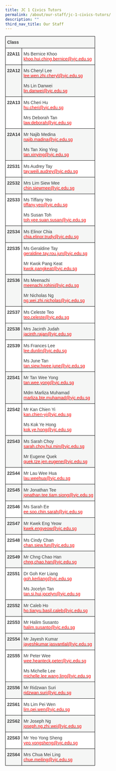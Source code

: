 ```yaml
---
title: JC 1 Civics Tutors
permalink: /about/our-staff/jc-1-civics-tutors/
description: ""
third_nav_title: Our Staff
---
```


<style type="text/css">
.tg  {border-collapse:collapse;border-spacing:0;}
.tg td{border-color:black;border-style:solid;border-width:1px;font-family:Arial, sans-serif;font-size:14px;
  overflow:hidden;padding:10px 5px;word-break:normal;}
.tg th{border-color:black;border-style:solid;border-width:1px;font-family:Arial, sans-serif;font-size:14px;
  font-weight:normal;overflow:hidden;padding:10px 5px;word-break:normal;}
.tg .tg-dox4{background-color:#FFF;color:#3A3A3A;text-align:left;vertical-align:top}
.tg .tg-h3gn{background-color:#F5F6F5;color:#3A3A3A;font-weight:bold;text-align:left;vertical-align:top}
.tg .tg-c1uv{background-color:#FFF;color:#3A3A3A;font-weight:bold;text-align:left;vertical-align:top}
.tg .tg-2k4o{background-color:#F5F6F5;color:#3A3A3A;text-align:left;vertical-align:top}
</style>
<table class="tg">
<thead>
  <tr>
    <th class="tg-h3gn" colspan="2"><span style="font-weight:bold;font-style:inherit">Class</span></th>
  </tr>
</thead>
<tbody>
  <tr>
    <td class="tg-c1uv"><span style="font-weight:bold;font-style:inherit">22A11</span></td>
    <td class="tg-dox4"><span style="font-weight:inherit;font-style:inherit">Ms Bernice Khoo</span><br><a href="mailto:khoo.hui.ching.bernice@vjc.edu.sg"><span style="font-weight:inherit;font-style:inherit;text-decoration:none;color:#FF0202;background-color:transparent">khoo.hui.ching.bernice@vjc.edu.sg</span></a></td>
  </tr>
  <tr>
    <td class="tg-h3gn"><span style="font-weight:bold;font-style:inherit">22A12</span></td>
    <td class="tg-2k4o"><span style="font-weight:inherit;font-style:inherit">Ms Cheryl Lee</span><br><a href="mailto:lee.wen.zhi.cheryl@vjc.edu.sg" target="_blank" rel="noopener noreferrer"><span style="font-weight:inherit;font-style:inherit;text-decoration:none;color:#FF0202;background-color:transparent">lee.wen.zhi.cheryl@vjc.edu.sg</span></a><br><br><span style="font-weight:inherit;font-style:inherit">Ms Lin Danwei</span><br><a href="mailto:lin.danwei@vjc.edu.sg" target="_blank" rel="noopener noreferrer"><span style="font-weight:inherit;font-style:inherit;text-decoration:none;color:#FF0202;background-color:transparent">lin.danwei@vjc.edu.sg</span></a></td>
  </tr>
  <tr>
    <td class="tg-c1uv"><span style="font-weight:bold;font-style:inherit">22A13</span></td>
    <td class="tg-dox4"><span style="font-weight:inherit;font-style:inherit">Ms Cheri Hu</span><br><a href="mailto:hu.cheri@vjc.edu.sg" target="_blank" rel="noopener noreferrer"><span style="font-weight:inherit;font-style:inherit;text-decoration:none;color:#FF0202;background-color:transparent">hu.cheri@vjc.edu.sg</span></a><br><br><span style="font-weight:inherit;font-style:inherit">Mrs Deborah Tan</span><br><a href="mailto:law.deborah@vjc.edu.sg" target="_blank" rel="noopener noreferrer"><span style="font-weight:inherit;font-style:inherit;text-decoration:none;color:#FF0202;background-color:transparent">law.deborah@vjc.edu.sg</span></a></td>
  </tr>
  <tr>
    <td class="tg-h3gn"><span style="font-weight:bold;font-style:inherit">22A14</span></td>
    <td class="tg-2k4o"><span style="font-weight:inherit;font-style:inherit">Mr Najib Medina</span><br><a href="mailto:najib.madina@vjc.edu.sg" target="_blank" rel="noopener noreferrer"><span style="font-weight:inherit;font-style:inherit;text-decoration:none;color:#FF0202;background-color:transparent">najib.madina@vjc.edu.sg</span></a><br><br><span style="font-weight:inherit;font-style:inherit">Ms Tan Xing Ying</span><br><a href="mailto:tan.xinying@vjc.edu.sg" target="_blank" rel="noopener noreferrer"><span style="font-weight:inherit;font-style:inherit;text-decoration:none;color:#FF0202;background-color:transparent">tan.xinying@vjc.edu.sg</span></a></td>
  </tr>
  <tr>
    <td class="tg-c1uv"><span style="font-weight:bold;font-style:inherit">22S31</span></td>
    <td class="tg-dox4"><span style="font-weight:inherit;font-style:inherit">Ms Audrey Tay</span><br><a href="mailto:tay.weili.audrey@vjc.edu.sg"><span style="font-weight:inherit;font-style:inherit;text-decoration:none;color:#FF0202;background-color:transparent">tay.weili.audrey@vjc.edu.sg</span></a></td>
  </tr>
  <tr>
    <td class="tg-h3gn"><span style="font-weight:bold;font-style:inherit">22S32</span></td>
    <td class="tg-2k4o"><span style="font-weight:inherit;font-style:inherit">Mrs Lim Siew Mee</span><br><a href="mailto:chin.siewmee@vjc.edu.sg"><span style="font-weight:inherit;font-style:inherit;text-decoration:none;color:#FF0202;background-color:transparent">chin.siewmee@vjc.edu.sg</span></a></td>
  </tr>
  <tr>
    <td class="tg-c1uv"><span style="font-weight:bold;font-style:inherit">22S33</span></td>
    <td class="tg-dox4"><span style="font-weight:inherit;font-style:inherit">Ms Tiffany Yeo</span><br><a href="mailto:tiffany.yeo@vjc.edu.sg" target="_blank" rel="noopener noreferrer"><span style="font-weight:inherit;font-style:inherit;text-decoration:none;color:#FF0202;background-color:transparent">tiffany.yeo@vjc.edu.sg</span></a><br><br><span style="font-weight:inherit;font-style:inherit">Ms Susan Toh</span><br><a href="mailto:toh.yee.suan.susan@vjc.edu.sg" target="_blank" rel="noopener noreferrer"><span style="font-weight:inherit;font-style:inherit;text-decoration:none;color:#FF0202;background-color:transparent">toh.yee.suan.susan@vjc.edu.sg</span></a></td>
  </tr>
  <tr>
    <td class="tg-h3gn"><span style="font-weight:bold;font-style:inherit">22S34</span></td>
    <td class="tg-2k4o"><span style="font-weight:inherit;font-style:inherit">Ms Elinor Chia</span><br><a href="mailto:chia.elinor.trudy@vjc.edu.sg"><span style="font-weight:inherit;font-style:inherit;text-decoration:none;color:#FF0202;background-color:transparent">chia.elinor.trudy@vjc.edu.sg</span></a></td>
  </tr>
  <tr>
    <td class="tg-c1uv"><span style="font-weight:bold;font-style:inherit">22S35</span></td>
    <td class="tg-dox4"><span style="font-weight:inherit;font-style:inherit">Ms Geraldine Tay</span><br><a href="mailto:geraldine.tay.rou.jun@vjc.edu.sg" target="_blank" rel="noopener noreferrer"><span style="font-weight:inherit;font-style:inherit;text-decoration:none;color:#FF0202;background-color:transparent">geraldine.tay.rou.jun@vjc.edu.sg</span></a><br><br><span style="font-weight:inherit;font-style:inherit">Mr Kwok Pang Keat</span><br><a href="mailto:kwok.pangkeat@vjc.edu.sg" target="_blank" rel="noopener noreferrer"><span style="font-weight:inherit;font-style:inherit;text-decoration:none;color:#FF0202;background-color:transparent">kwok.pangkeat@vjc.edu.sg</span></a></td>
  </tr>
  <tr>
    <td class="tg-h3gn"><span style="font-weight:bold;font-style:inherit">22S36</span></td>
    <td class="tg-2k4o"><span style="font-weight:inherit;font-style:inherit">Ms Meenachi</span><br><a href="mailto:meenachi.rohini@vjc.edu.sg" target="_blank" rel="noopener noreferrer"><span style="font-weight:inherit;font-style:inherit;text-decoration:none;color:#FF0202;background-color:transparent">meenachi.rohini@vjc.edu.sg</span></a><br><br><span style="font-weight:inherit;font-style:inherit">Mr Nicholas Ng</span><br><a href="mailto:ng.wei.zhi.nicholas@vjc.edu.sg" target="_blank" rel="noopener noreferrer"><span style="font-weight:inherit;font-style:inherit;text-decoration:none;color:#FF0202;background-color:transparent">ng.wei.zhi.nicholas@vjc.edu.sg</span></a></td>
  </tr>
  <tr>
    <td class="tg-c1uv"><span style="font-weight:bold;font-style:inherit">22S37</span></td>
    <td class="tg-dox4"><span style="font-weight:inherit;font-style:inherit">Ms Celeste Teo</span><br><a href="mailto:teo.celeste@vjc.edu.sg"><span style="font-weight:inherit;font-style:inherit;text-decoration:none;color:#FF0202;background-color:transparent">teo.celeste@vjc.edu.sg</span></a></td>
  </tr>
  <tr>
    <td class="tg-h3gn"><span style="font-weight:bold;font-style:inherit">22S38</span></td>
    <td class="tg-2k4o"><span style="font-weight:inherit;font-style:inherit">Mrs Jacinth Judah</span><br><a href="mailto:jacinth.rajan@vjc.edu.sg"><span style="font-weight:inherit;font-style:inherit;text-decoration:none;color:#FF0202;background-color:transparent">jacinth.rajan@vjc.edu.sg</span></a></td>
  </tr>
  <tr>
    <td class="tg-c1uv"><span style="font-weight:bold;font-style:inherit">22S39</span></td>
    <td class="tg-dox4"><span style="font-weight:inherit;font-style:inherit">Ms Frances Lee</span><br><a href="mailto:lee.dunlin@vjc.edu.sg" target="_blank" rel="noopener noreferrer"><span style="font-weight:inherit;font-style:inherit;text-decoration:none;color:#FF0202;background-color:transparent">lee.dunlin@vjc.edu.sg</span></a><br><br><span style="font-weight:inherit;font-style:inherit">Ms June Tan</span><br><a href="mailto:tan.siew.hwee.june@vjc.edu.sg" target="_blank" rel="noopener noreferrer"><span style="font-weight:inherit;font-style:inherit;text-decoration:none;color:#FF0202;background-color:transparent">tan.siew.hwee.june@vjc.edu.sg</span></a></td>
  </tr>
  <tr>
    <td class="tg-h3gn"><span style="font-weight:bold;font-style:inherit">22S41</span></td>
    <td class="tg-2k4o"><span style="font-weight:inherit;font-style:inherit">Mr Tan Wee Yong</span><br><a href="mailto:tan.wee.yong@vjc.edu.sg" target="_blank" rel="noopener noreferrer"><span style="font-weight:inherit;font-style:inherit;text-decoration:none;color:#FF0202;background-color:transparent">tan.wee.yong@vjc.edu.sg</span></a><br><br><span style="font-weight:inherit;font-style:inherit">Mdm Marliza Muhamad</span><br><a href="mailto:marliza.bte.muhamad@vjc.edu.sg" target="_blank" rel="noopener noreferrer"><span style="font-weight:inherit;font-style:inherit;text-decoration:none;color:#FF0202;background-color:transparent">marliza.bte.muhamad@vjc.edu.sg</span></a></td>
  </tr>
  <tr>
    <td class="tg-c1uv"><span style="font-weight:bold;font-style:inherit">22S42</span></td>
    <td class="tg-dox4"><span style="font-weight:inherit;font-style:inherit">Mr Kan Chien Yi</span><br><a href="mailto:kan.chien-yi@vjc.edu.sg" target="_blank" rel="noopener noreferrer"><span style="font-weight:inherit;font-style:inherit;text-decoration:none;color:#FF0202;background-color:transparent">kan.chien-yi@vjc.edu.sg</span></a><br><br><span style="font-weight:inherit;font-style:inherit">Ms Kok Ye Hong</span><br><a href="mailto:kok.ye.hong@vjc.edu.sg" target="_blank" rel="noopener noreferrer"><span style="font-weight:inherit;font-style:inherit;text-decoration:none;color:#FF0202;background-color:transparent">kok.ye.hong@vjc.edu.sg</span></a></td>
  </tr>
  <tr>
    <td class="tg-h3gn"><span style="font-weight:bold;font-style:inherit">22S43</span></td>
    <td class="tg-2k4o"><span style="font-weight:inherit;font-style:inherit">Ms Sarah Choy</span><br><a href="mailto:sarah.choy.hui.min@vjc.edu.sg" target="_blank" rel="noopener noreferrer"><span style="font-weight:inherit;font-style:inherit;text-decoration:none;color:#FF0202;background-color:transparent">sarah.choy.hui.min@vjc.edu.sg</span></a><br><br><span style="font-weight:inherit;font-style:inherit">Mr Eugene Quek</span><br><a href="mailto:quek.tze.jen.eugene@vjc.edu.sg" target="_blank" rel="noopener noreferrer"><span style="font-weight:inherit;font-style:inherit;text-decoration:none;color:#FF0202;background-color:transparent">quek.tze.jen.eugene@vjc.edu.sg</span></a></td>
  </tr>
  <tr>
    <td class="tg-c1uv"><span style="font-weight:bold;font-style:inherit">22S44</span></td>
    <td class="tg-dox4"><span style="font-weight:inherit;font-style:inherit">Mr Lau Wee Hua</span><br><a href="mailto:lau.weehua@vjc.edu.sg"><span style="font-weight:inherit;font-style:inherit;text-decoration:none;color:#FF0202;background-color:transparent">lau.weehua@vjc.edu.sg</span></a></td>
  </tr>
  <tr>
    <td class="tg-h3gn"><span style="font-weight:bold;font-style:inherit">22S45</span></td>
    <td class="tg-2k4o"><span style="font-weight:inherit;font-style:inherit">Mr Jonathan Tee</span><br><a href="mailto:jonathan.tee.tiam.siong@vjc.edu.sg"><span style="font-weight:inherit;font-style:inherit;text-decoration:none;color:#FF0202;background-color:transparent">jonathan.tee.tiam.siong@vjc.edu.sg</span></a></td>
  </tr>
  <tr>
    <td class="tg-c1uv"><span style="font-weight:bold;font-style:inherit">22S46</span></td>
    <td class="tg-dox4"><span style="font-weight:inherit;font-style:inherit">Ms Sarah Ee</span><br><a href="mailto:ee.soo.chin.sarah@vjc.edu.sg"><span style="font-weight:inherit;font-style:inherit;text-decoration:none;color:#FF0202;background-color:transparent">ee.soo.chin.sarah@vjc.edu.sg</span></a></td>
  </tr>
  <tr>
    <td class="tg-h3gn"><span style="font-weight:bold;font-style:inherit">22S47</span></td>
    <td class="tg-2k4o"><span style="font-weight:inherit;font-style:inherit">Mr Kwek Eng Yeow</span><br><a href="mailto:kwek.engyeow@vjc.edu.sg"><span style="font-weight:inherit;font-style:inherit;text-decoration:none;color:#FF0202;background-color:transparent">kwek.engyeow@vjc.edu.sg</span></a></td>
  </tr>
  <tr>
    <td class="tg-c1uv"><span style="font-weight:bold;font-style:inherit">22S48</span></td>
    <td class="tg-dox4"><span style="font-weight:inherit;font-style:inherit">Ms Cindy Chan</span><br><a href="mailto:chan.siew.fun@vjc.edu.sg"><span style="font-weight:inherit;font-style:inherit;text-decoration:none;color:#FF0202;background-color:transparent">chan.siew.fun@vjc.edu.sg</span></a></td>
  </tr>
  <tr>
    <td class="tg-h3gn"><span style="font-weight:bold;font-style:inherit">22S49</span></td>
    <td class="tg-2k4o"><span style="font-weight:inherit;font-style:inherit">Mr Chng Chao Han</span><br><a href="mailto:chng.chao.han@vjc.edu.sg"><span style="font-weight:inherit;font-style:inherit;text-decoration:none;color:#FF0202;background-color:transparent">chng.chao.han@vjc.edu.sg</span></a></td>
  </tr>
  <tr>
    <td class="tg-c1uv"><span style="font-weight:bold;font-style:inherit">22S51</span></td>
    <td class="tg-dox4"><span style="font-weight:inherit;font-style:inherit">Dr Goh Ker Liang</span><br><a href="mailto:goh.kerliang@vjc.edu.sg" target="_blank" rel="noopener noreferrer"><span style="font-weight:inherit;font-style:inherit;text-decoration:none;color:#FF0202;background-color:transparent">goh.kerliang@vjc.edu.sg</span></a><br><br><span style="font-weight:inherit;font-style:inherit">Ms Jocelyn Tan</span><br><a href="mailto:tan.si.hui.jocelyn@vjc.edu.sg" target="_blank" rel="noopener noreferrer"><span style="font-weight:inherit;font-style:inherit;text-decoration:none;color:#FF0202;background-color:transparent">tan.si.hui.jocelyn@vjc.edu.sg</span></a></td>
  </tr>
  <tr>
    <td class="tg-h3gn"><span style="font-weight:bold;font-style:inherit">22S52</span></td>
    <td class="tg-2k4o"><span style="font-weight:inherit;font-style:inherit">Mr Caleb Ho</span><br><a href="mailto:ho.tianyu.basil.caleb@vjc.edu.sg"><span style="font-weight:inherit;font-style:inherit;text-decoration:none;color:#FF0202;background-color:transparent">ho.tianyu.basil.caleb@vjc.edu.sg</span></a></td>
  </tr>
  <tr>
    <td class="tg-c1uv"><span style="font-weight:bold;font-style:inherit">22S53</span></td>
    <td class="tg-dox4"><span style="font-weight:inherit;font-style:inherit">Mr Halim Susanto</span><br><a href="mailto:halim.susanto@vjc.edu.sg"><span style="font-weight:inherit;font-style:inherit;text-decoration:none;color:#FF0202;background-color:transparent">halim.susanto@vjc.edu.sg</span></a></td>
  </tr>
  <tr>
    <td class="tg-h3gn"><span style="font-weight:bold;font-style:inherit">22S54</span></td>
    <td class="tg-2k4o"><span style="font-weight:inherit;font-style:inherit">Mr Jayesh Kumar</span><br><a href="mailto:jayeshkumar.jasvantlal@vjc.edu.sg"><span style="font-weight:inherit;font-style:inherit;text-decoration:none;color:#FF0202;background-color:transparent">jayeshkumar.jasvantlal@vjc.edu.sg</span></a></td>
  </tr>
  <tr>
    <td class="tg-c1uv"><span style="font-weight:bold;font-style:inherit">22S55</span></td>
    <td class="tg-dox4"><span style="font-weight:inherit;font-style:inherit">Mr Peter Wee</span><br><a href="mailto:wee.heanteck.peter@vjc.edu.sg" target="_blank" rel="noopener noreferrer"><span style="font-weight:inherit;font-style:inherit;text-decoration:none;color:#FF0202;background-color:transparent">wee.heanteck.peter@vjc.edu.sg</span></a><br><br><span style="font-weight:inherit;font-style:inherit">Ms Michelle Lee</span><br><a href="mailto:michelle.lee.wang.ling@vjc.edu.sg" target="_blank" rel="noopener noreferrer"><span style="font-weight:inherit;font-style:inherit;text-decoration:none;color:#FF0202;background-color:transparent">michelle.lee.wang.ling@vjc.edu.sg</span></a></td>
  </tr>
  <tr>
    <td class="tg-h3gn"><span style="font-weight:bold;font-style:inherit">22S56</span></td>
    <td class="tg-2k4o"><span style="font-weight:inherit;font-style:inherit">Mr Ridzwan Suri</span><br><a href="mailto:ridzwan.suri@vjc.edu.sg"><span style="font-weight:inherit;font-style:inherit;text-decoration:none;color:#FF0202;background-color:transparent">ridzwan.suri@vjc.edu.sg</span></a></td>
  </tr>
  <tr>
    <td class="tg-c1uv"><span style="font-weight:bold;font-style:inherit">22S61</span></td>
    <td class="tg-dox4"><span style="font-weight:inherit;font-style:inherit">Ms Lim Pei Wen</span><br><a href="mailto:lim.pei.wen@vjc.edu.sg"><span style="font-weight:inherit;font-style:inherit;text-decoration:none;color:#FF0202;background-color:transparent">lim.pei.wen@vjc.edu.sg</span></a></td>
  </tr>
  <tr>
    <td class="tg-h3gn"><span style="font-weight:bold;font-style:inherit">22S62</span></td>
    <td class="tg-2k4o"><span style="font-weight:inherit;font-style:inherit">Mr Joseph Ng</span><br><a href="mailto:joseph.ng.zhi.wei@vjc.edu.sg"><span style="font-weight:inherit;font-style:inherit;text-decoration:none;color:#FF0202;background-color:transparent">joseph.ng.zhi.wei@vjc.edu.sg</span></a></td>
  </tr>
  <tr>
    <td class="tg-c1uv"><span style="font-weight:bold;font-style:inherit">22S63</span></td>
    <td class="tg-dox4"><span style="font-weight:inherit;font-style:inherit">Mr Yeo Yong Sheng</span><br><a href="mailto:yeo.yongsheng@vjc.edu.sg"><span style="font-weight:inherit;font-style:inherit;text-decoration:none;color:#FF0202;background-color:transparent">yeo.yongsheng@vjc.edu.sg</span></a></td>
  </tr>
  <tr>
    <td class="tg-h3gn"><span style="font-weight:bold;font-style:inherit">22S64</span></td>
    <td class="tg-2k4o"><span style="font-weight:inherit;font-style:inherit">Mrs Chua Mei Ling</span><br><a href="mailto:chue.meiling@vjc.edu.sg"><span style="font-weight:inherit;font-style:inherit;text-decoration:none;color:#FF0202;background-color:transparent">chue.meiling@vjc.edu.sg</span></a></td>
  </tr>
</tbody>
</table>